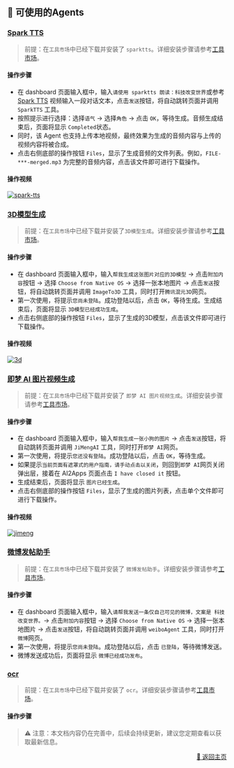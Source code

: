 ## 🤖 可使用的Agents

### [Spark TTS](https://youtu.be/b3Ym69arLGw)

> 前提：在`工具市场`中已经下载并安装了 `sparktts`。详细安装步骤请参考[工具市场](./too_mart-zh_CN.md)。

#### 操作步骤

- 在 dashboard 页面输入框中，输入`请使用 sparktts 朗读：科技改变世界`或参考 [Spark TTS](https://youtu.be/b3Ym69arLGw) 视频输入一段对话文本，点击`发送`按钮，将自动跳转页面并调用 `SparkTTS` 工具。
- 按照提示进行选择：选择`语气` -> 选择`角色` -> 点击 `OK`，等待生成。音频生成结束后，页面将显示 `Completed`状态。
- 同时，该 Agent 也支持上传本地视频，最终效果为生成的音频内容与上传的视频内容将被合成。
- 点击右侧底部的操作按钮 `Files`，显示了生成音频的文件列表。例如，`FILE-***-merged.mp3` 为完整的音频内容，点击该文件即可进行下载操作。

#### 操作视频

[![spark-tts](https://img.youtube.com/vi/b3Ym69arLGw/0.jpg)](https://youtu.be/b3Ym69arLGw) 

### [3D模型生成](https://youtu.be/DhERLlXPK6I)

> 前提：在`工具市场`中已经下载并安装了`3D模型生成`。详细安装步骤请参考[工具市场](./too_mart-zh_CN.md)。

#### 操作步骤

- 在 dashboard 页面输入框中，输入`帮我生成这张图片对应的3D模型` -> 点击`附加内容`按钮 -> 选择 `Choose from Native OS` -> 选择一张本地图片 -> 点击`发送`按钮，将自动跳转页面并调用 `ImageTo3D` 工具，同时打开`腾讯混元3D`网页。
- 第一次使用，将提示`您尚未登陆`。成功登陆以后，点击 `OK`，等待生成。生成结束后，页面将显示 `3D模型已经成功生成`。
- 点击右侧底部的操作按钮 `Files`，显示了生成的3D模型，点击该文件即可进行下载操作。

#### 操作视频

[![3d](https://img.youtube.com/vi/DhERLlXPK6I/0.jpg)](https://youtu.be/DhERLlXPK6I)

### [即梦 AI 图片视频生成](https://youtu.be/e5OaLM8qfGc)

> 前提：在`工具市场`中已经下载并安装了 `即梦 AI 图片视频生成`。详细安装步骤请参考[工具市场](./too_mart-zh_CN.md)。

#### 操作步骤

- 在 dashboard 页面输入框中，输入`帮我生成一张小狗的图片` -> 点击`发送`按钮，将自动跳转页面并调用 `JiMengAI` 工具，同时打开`即梦 AI`网页。
- 第一次使用，将提示`您还没有登陆`。成功登陆以后，点击 `OK`，等待生成。
- 如果提示`当前页面有遮罩式的用户指南，请手动点击以关闭`，则回到`即梦 AI`网页关闭弹出层，接着在 AI2Apps 页面点击 `I have closed it` 按钮。
- 生成结束后，页面将显示 `图片已经生成`。
- 点击右侧底部的操作按钮 `Files`，显示了生成的图片列表，点击单个文件即可进行下载操作。

#### 操作视频

[![jimeng](https://img.youtube.com/vi/e5OaLM8qfGc/0.jpg)](https://youtu.be/e5OaLM8qfGc)

### [微博发帖助手]()

> 前提：在`工具市场`中已经下载并安装了 `微博发帖助手`。详细安装步骤请参考[工具市场](./too_mart-zh_CN.md)。

#### 操作步骤

- 在 dashboard 页面输入框中，输入`请帮我发送一条仅自己可见的微博，文案是 科技改变世界。`-> 点击`附加内容`按钮 -> 选择 `Choose from Native OS` -> 选择一张本地图片 -> 点击`发送`按钮，将自动跳转页面并调用 `weiboAgent` 工具，同时打开`微博`网页。
- 第一次使用，将提示`您尚未登陆`。成功登陆以后，点击 `已登陆`，等待微博发送。
- 微博发送成功后，页面将显示 `微博已经成功发布`。

<!-- #### 操作视频 -->

### [ocr]()

> 前提：在`工具市场`中已经下载并安装了 `ocr`。详细安装步骤请参考[工具市场](./too_mart-zh_CN.md)。

#### 操作步骤


<!-- #### 操作视频 -->


> ⚠️ 注意：本文档内容仍在完善中，后续会持续更新，建议您定期查看以获取最新信息。

<p align="right" >
  <a href="../README-zh_CN.md">
    🔗 返回主页
  </a>
</p>








